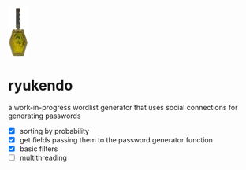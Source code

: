 <img src='./logo.png' height="100px">

# ryukendo 
a work-in-progress wordlist generator that uses social connections for generating passwords

- [x] sorting by probability
- [x] get fields passing them to the password generator function
- [x] basic filters
- [ ] multithreading
